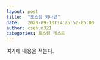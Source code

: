 ```yaml
---
layout: post
title:  "포스팅 되나연"
date:   2020-09-10T14:25:52-05:00
author: csehun321
categories: 포스팅 테스트
---
```


여기에 내용을 적는다.
